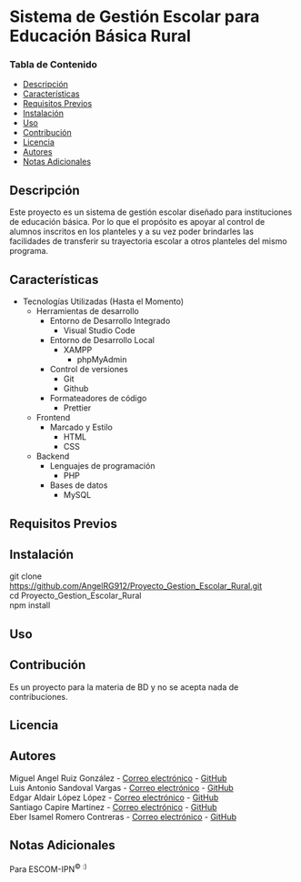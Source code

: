# Sistema de Gestión Escolar para Educación Básica Rural

### Tabla de Contenido

- [Descripción](#descripción)
- [Características](#características)
- [Requisitos Previos](#requisitos-previos)
- [Instalación](#instalación)
- [Uso](#uso)
- [Contribución](#contribución)
- [Licencia](#licencia)
- [Autores](#autores)
- [Notas Adicionales](#notas-adicionales)

## Descripción

Este proyecto es un sistema de gestión escolar diseñado para instituciones de educación básica. Por lo que el propósito es apoyar al control de alumnos inscritos en los planteles y a su vez poder brindarles las facilidades de transferir su trayectoria escolar a otros planteles del mismo programa.

## Características

- Tecnologías Utilizadas (Hasta el Momento)
  - Herramientas de desarrollo
    - Entorno de Desarrollo Integrado
      - Visual Studio Code
    - Entorno de Desarrollo Local
      - XAMPP
        - phpMyAdmin
    - Control de versiones
      - Git
      - Github
    - Formateadores de código
      - Prettier
  - Frontend
    - Marcado y Estilo
      - HTML
      - CSS
  - Backend
    - Lenguajes de programación
      - PHP
    - Bases de datos
      - MySQL

## Requisitos Previos

## Instalación

git clone https://github.com/AngelRG912/Proyecto_Gestion_Escolar_Rural.git<br>
cd Proyecto_Gestion_Escolar_Rural <br>
npm install

## Uso

## Contribución

Es un proyecto para la materia de BD y no se acepta nada de contribuciones.

## Licencia

## Autores

Miguel Angel Ruiz González - [Correo electrónico](mailto:anonimus09122004@gmail.com) -
[GitHub](https://github.com/AngelRG912)<br>
Luis Antonio Sandoval Vargas - [Correo electrónico](mailto:luisasv1106@gmail.com) -
[GitHub](https://github.com/elantonio12)<br>
Edgar Aldair López López - [Correo electrónico](mailto:edgaraldairvoca7@gmail.com) -
[GitHub](https://github.com/EdgarAldairLopezLopez)<br>
Santiago Capire Martinez - [Correo electrónico](mailto:santiagocapire@gmail.com) -
[GitHub](https://github.com/easja)<br>
Eber Isamel Romero Contreras - [Correo electrónico](mailto:eberromero483@gmail.com) -
[GitHub](https://github.com/Eber-pai)

## Notas Adicionales

Para ESCOM-IPN<sup>© :)</sup>
